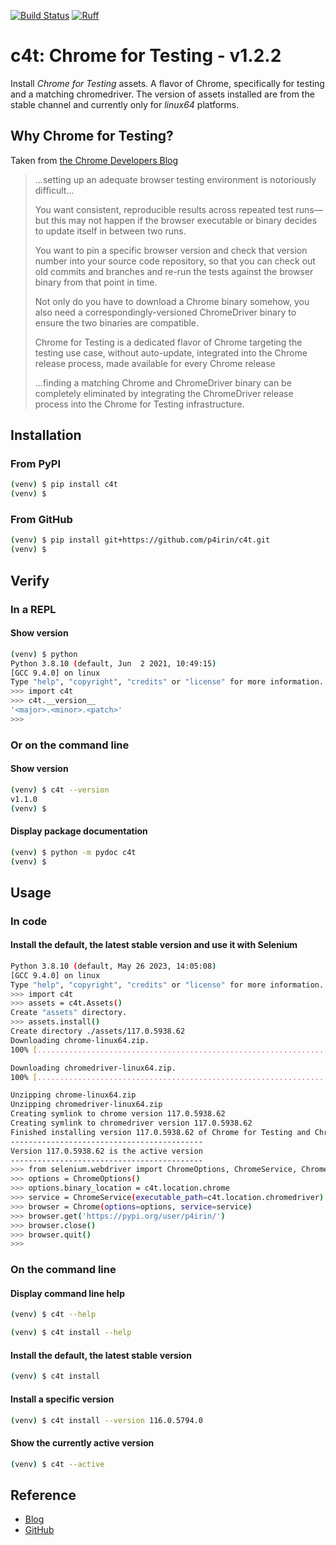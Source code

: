 [![Build Status](https://dev.azure.com/p4irin/c4t/_apis/build/status%2Fp4irin.c4t?branchName=master&jobName=BuildAndTest&configuration=BuildAndTest%20Python38)](https://dev.azure.com/p4irin/c4t/_build/latest?definitionId=5&branchName=master)
[![Ruff](https://img.shields.io/endpoint?url=https://raw.githubusercontent.com/astral-sh/ruff/main/assets/badge/v2.json)](https://github.com/astral-sh/ruff)
# c4t: Chrome for Testing - v1.2.2

Install _Chrome for Testing_ assets. A flavor of Chrome, specifically for testing and a matching chromedriver. The version of assets installed are from the stable channel and currently only for _linux64_ platforms.

## Why Chrome for Testing?

Taken from [the Chrome Developers Blog](https://developer.chrome.com/blog/chrome-for-testing/)

> ...setting up an adequate browser testing environment is notoriously difficult...
>
> You want consistent, reproducible results across repeated test runs—but this may not happen if the browser executable or binary decides to update itself in between two runs.
>
>You want to pin a specific browser version and check that version number into your source code repository, so that you can check out old commits and branches and re-run the tests against the browser binary from that point in time.
>
> Not only do you have to download a Chrome binary somehow, you also need a correspondingly-versioned ChromeDriver binary to ensure the two binaries are compatible.
>
> Chrome for Testing is a dedicated flavor of Chrome targeting the testing use case, without auto-update, integrated into the Chrome release process, made available for every Chrome release
>
> ...finding a matching Chrome and ChromeDriver binary can be completely eliminated by integrating the ChromeDriver release process into the Chrome for Testing infrastructure.

## Installation

### From PyPI

```bash
(venv) $ pip install c4t
(venv) $
```

### From GitHub

```bash
(venv) $ pip install git+https://github.com/p4irin/c4t.git
(venv) $
```

## Verify

### In a REPL

#### Show version

```bash
(venv) $ python
Python 3.8.10 (default, Jun  2 2021, 10:49:15) 
[GCC 9.4.0] on linux
Type "help", "copyright", "credits" or "license" for more information.
>>> import c4t
>>> c4t.__version__
'<major>.<minor>.<patch>'
>>>
```

### Or on the command line

#### Show version

```bash
(venv) $ c4t --version
v1.1.0
(venv) $
```

#### Display package documentation

```bash
(venv) $ python -m pydoc c4t
(venv) $
```

## Usage

### In code

#### Install the default, the latest stable version and use it with Selenium

```bash
Python 3.8.10 (default, May 26 2023, 14:05:08) 
[GCC 9.4.0] on linux
Type "help", "copyright", "credits" or "license" for more information.
>>> import c4t
>>> assets = c4t.Assets()
Create "assets" directory.
>>> assets.install()
Create directory ./assets/117.0.5938.62
Downloading chrome-linux64.zip.
100% [......................................................................] 146689409 / 146689409

Downloading chromedriver-linux64.zip.
100% [..........................................................................] 7508443 / 7508443

Unzipping chrome-linux64.zip
Unzipping chromedriver-linux64.zip
Creating symlink to chrome version 117.0.5938.62
Creating symlink to chromedriver version 117.0.5938.62
Finished installing version 117.0.5938.62 of Chrome for Testing and Chromedriver.
-------------------------------------------
Version 117.0.5938.62 is the active version
-------------------------------------------
>>> from selenium.webdriver import ChromeOptions, ChromeService, Chrome
>>> options = ChromeOptions()
>>> options.binary_location = c4t.location.chrome
>>> service = ChromeService(executable_path=c4t.location.chromedriver)
>>> browser = Chrome(options=options, service=service)
>>> browser.get('https://pypi.org/user/p4irin/')
>>> browser.close()
>>> browser.quit()
>>>
```

### On the command line

#### Display command line help

```bash
(venv) $ c4t --help
```

```bash
(venv) $ c4t install --help
```

#### Install the default, the latest stable version

```bash
(venv) $ c4t install
```

#### Install a specific version

```bash
(venv) $ c4t install --version 116.0.5794.0
```

#### Show the currently active version

```bash
(venv) $ c4t --active
```

## Reference

- [Blog](https://developer.chrome.com/blog/chrome-for-testing/)
- [GitHub](https://github.com/GoogleChromeLabs/chrome-for-testing)

